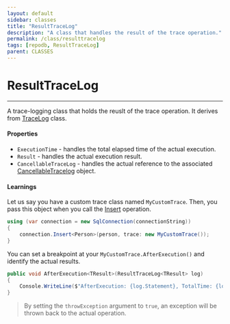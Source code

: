```yaml
---
layout: default
sidebar: classes
title: "ResultTraceLog"
description: "A class that handles the result of the trace operation."
permalink: /class/resulttracelog
tags: [repodb, ResultTraceLog]
parent: CLASSES
---
```


# ResultTraceLog

---

A trace-logging class that holds the reuslt of the trace operation. It derives from [TraceLog](/class/tracelog) class.

#### Properties

- `ExecutionTime` - handles the total elapsed time of the actual execution.
- `Result` - handles the actual execution result.
- `CancellableTraceLog` - handles the actual reference to the associated [CancellableTracelog](/class/cancellabletracelog) object.

#### Learnings

Let us say you have a custom trace class named `MyCustomTrace`. Then, you pass this object when you call the [Insert](/operation/insert) operation.

```csharp
using (var connection = new SqlConnection(connectionString))
{
    connection.Insert<Person>(person, trace: new MyCustomTrace());
}
```

You can set a breakpoint at your `MyCustomTrace.AfterExecution()` and identify the actual results.

```csharp
public void AfterExecution<TResult>(ResultTraceLog<TResult> log)
{
    Console.WriteLine($"AfterExecution: {log.Statement}, TotalTime: {log.ExecutionTime.TotalSeconds} second(s)");
}
```

> By setting the `throwException` argument to `true`, an exception will be thrown back to the actual operation.
